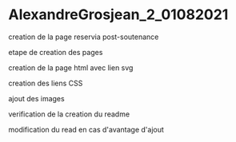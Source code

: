 # AlexandreGrosjean_2_01082021

creation de la page reservia post-soutenance

etape de creation des pages

creation de la page html avec lien svg

creation des liens CSS

ajout des images

verification de la creation du readme


modification du read en cas d'avantage d'ajout
